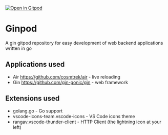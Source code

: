 [![Open in Gitpod](https://gitpod.io/button/open-in-gitpod.svg)](https://gitpod.io/#https://github.com/jefersonla/ginpod)

# Ginpod

A gin gitpod repository for easy development of web backend applications written in go

## Applications used

* Air https://github.com/cosmtrek/air - live reloading
* Gin https://github.com/gin-gonic/gin - web framework

## Extensions used

* golang.go - Go support
* vscode-icons-team.vscode-icons - VS Code icons theme
* rangav.vscode-thunder-client - HTTP Client (the lightning icon at your left)
